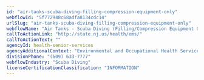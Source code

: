 ```yaml
---
id: "air-tanks-scuba-diving-filling-compression-equipment-only"
webflowId: "5f772948c68adfa8134cdc14"
urlSlug: "air-tanks-scuba-diving-filling-compression-equipment-only"
webflowName: "Air Tanks - Scuba Diving (Filling/Compression Equipment Only)"
callToActionLink: "http://state.nj.us/health/ems/"
callToActionText: ""
agencyId: health-senior-services
agencyAdditionalContext: "Environmental and Occupational Health Services Emergency Response Coordination"
divisionPhone: "(609) 633-7777"
webflowIndustry: "Scuba Diving"
licenseCertificationClassification: "INFORMATION"
---
```

